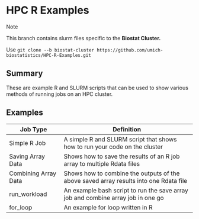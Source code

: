 # HPC R Examples

> [!NOTE]
> This branch contains slurm files specific to the **Biostat Cluster.**
> 
> Use `git clone --b biostat-cluster https://github.com/umich-biostatistics/HPC-R-Examples.git`

## Summary

These are example R and SLURM scripts that can be used to show various methods of running jobs on an HPC cluster.

## Examples

| Job Type             | Definition                                                                            |
| -------------------- | ------------------------------------------------------------------------------------- |
| Simple R Job         | A simple R and SLURM script that shows how to run your code on the cluster            |
| Saving Array Data    | Shows how to save the results of an R job array to multiple Rdata files               |
| Combining Array Data | Shows how to combine the outputs of the above saved array results into one Rdata file |
| run_workload         | An example bash script to run the save array job and combine array job in one go      |
| for_loop             | An example for loop written in R                                                      |
